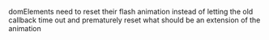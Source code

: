 domElements need to reset their flash animation instead of letting the old callback time out and prematurely reset what should be an extension of the animation

